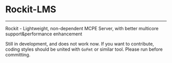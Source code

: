 # Rockit-LMS
---
Rockit - Lightweight, non-dependent MCPE Server, with better multicore support&performance enhancement

Still in development, and does not work now. If you want to contribute, coding styles should be united with `GoFmt` or similar tool. Please run before committing.

